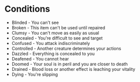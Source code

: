# Conditions
* Blinded - You can't see
* Broken - This item can't be used until repaired
* Clumsy - You can't move as easily as usual
* Concealed - You're difficult to see and target
* Confused - You attack indiscriminately
* Controlled - Another creature determines your actions
* Dazzled - Everything is concealed to you
* Deafened - You cannot hear
* Doomed - Your soul is in peril and you are closer to death
* Drained - Blood loss or another effect is leaching your vitality
* Dying - You're slipping 